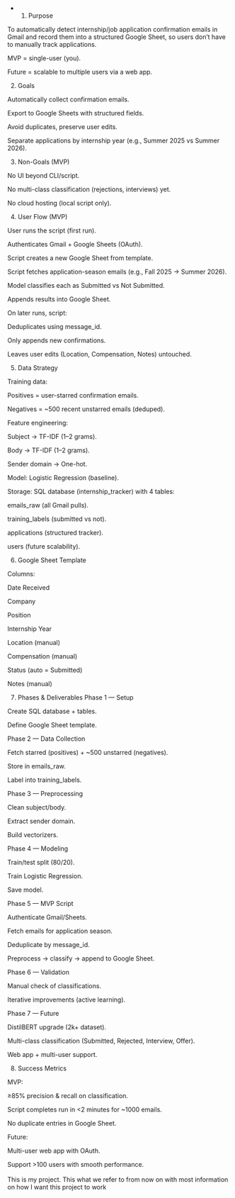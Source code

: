 - 1. Purpose

To automatically detect internship/job application confirmation emails in Gmail and record them into a structured Google Sheet, so users don’t have to manually track applications.

MVP = single-user (you).

Future = scalable to multiple users via a web app.

2. Goals

Automatically collect confirmation emails.

Export to Google Sheets with structured fields.

Avoid duplicates, preserve user edits.

Separate applications by internship year (e.g., Summer 2025 vs Summer 2026).

3. Non-Goals (MVP)

No UI beyond CLI/script.

No multi-class classification (rejections, interviews) yet.

No cloud hosting (local script only).

4. User Flow (MVP)

User runs the script (first run).

Authenticates Gmail + Google Sheets (OAuth).

Script creates a new Google Sheet from template.

Script fetches application-season emails (e.g., Fall 2025 → Summer 2026).

Model classifies each as Submitted vs Not Submitted.

Appends results into Google Sheet.

On later runs, script:

Deduplicates using message_id.

Only appends new confirmations.

Leaves user edits (Location, Compensation, Notes) untouched.

5. Data Strategy

Training data:

Positives = user-starred confirmation emails.

Negatives = ~500 recent unstarred emails (deduped).

Feature engineering:

Subject → TF-IDF (1–2 grams).

Body → TF-IDF (1–2 grams).

Sender domain → One-hot.

Model: Logistic Regression (baseline).

Storage: SQL database (internship_tracker) with 4 tables:

emails_raw (all Gmail pulls).

training_labels (submitted vs not).

applications (structured tracker).

users (future scalability).

6. Google Sheet Template

Columns:

Date Received

Company

Position

Internship Year

Location (manual)

Compensation (manual)

Status (auto = Submitted)

Notes (manual)

7. Phases & Deliverables
Phase 1 — Setup

Create SQL database + tables.

Define Google Sheet template.

Phase 2 — Data Collection

Fetch starred (positives) + ~500 unstarred (negatives).

Store in emails_raw.

Label into training_labels.

Phase 3 — Preprocessing

Clean subject/body.

Extract sender domain.

Build vectorizers.

Phase 4 — Modeling

Train/test split (80/20).

Train Logistic Regression.

Save model.

Phase 5 — MVP Script

Authenticate Gmail/Sheets.

Fetch emails for application season.

Deduplicate by message_id.

Preprocess → classify → append to Google Sheet.

Phase 6 — Validation

Manual check of classifications.

Iterative improvements (active learning).

Phase 7 — Future

DistilBERT upgrade (2k+ dataset).

Multi-class classification (Submitted, Rejected, Interview, Offer).

Web app + multi-user support.

8. Success Metrics

MVP:

≥85% precision & recall on classification.

Script completes run in <2 minutes for ~1000 emails.

No duplicate entries in Google Sheet.

Future:

Multi-user web app with OAuth.

Support >100 users with smooth performance.\
\
This is my project. This what we refer to from now on with most information on how I want this project to work